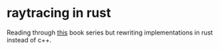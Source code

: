 # raytracing in rust

Reading through [this](https://raytracing.github.io/) book series but rewriting implementations in rust instead of c++.